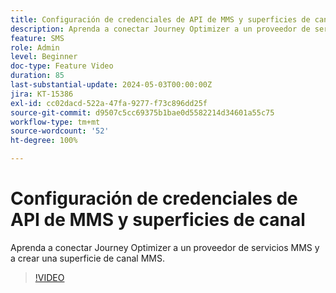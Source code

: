 ```yaml
---
title: Configuración de credenciales de API de MMS y superficies de canal
description: Aprenda a conectar Journey Optimizer a un proveedor de servicios MMS y a crear una superficie de canal MMS.
feature: SMS
role: Admin
level: Beginner
doc-type: Feature Video
duration: 85
last-substantial-update: 2024-05-03T00:00:00Z
jira: KT-15386
exl-id: cc02dacd-522a-47fa-9277-f73c896dd25f
source-git-commit: d9507c5cc69375b1bae0d5582214d34601a55c75
workflow-type: tm+mt
source-wordcount: '52'
ht-degree: 100%

---
```


# Configuración de credenciales de API de MMS y superficies de canal

Aprenda a conectar Journey Optimizer a un proveedor de servicios MMS y a crear una superficie de canal MMS.

>[!VIDEO](https://video.tv.adobe.com/v/3428872/?learn=on)
